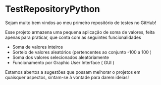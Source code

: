 # TestRepositoryPython
Sejam muito bem vindos ao meu primeiro repositório de testes no GitHub!

Esse projeto armazena uma pequena aplicação de soma de valores, feita apenas para praticar, que conta com as seguintes funcionalidades
  - Soma de valores inteiros
  - Sorteio de valores aleatórios (pertencentes ao conjunto -100 a 100 )
  - Soma dos valores selecionados aleatóriamente
  - Funcionamento por Graphic User Interface ( GUI )

Estamos abertos a sugestões que possam melhorar o projetos em quaisquer aspectos, sintam-se à vontade para darem ideias!
